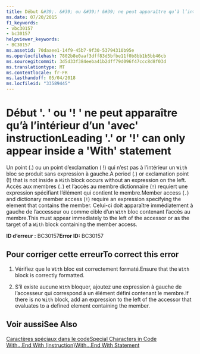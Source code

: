 ```yaml
---
title: Début &#39;. &#39; ou &#39;! &#39; ne peut apparaître qu’à l’intérieur d’un &#39;avec&#39; instruction
ms.date: 07/20/2015
f1_keywords:
- vbc30157
- bc30157
helpviewer_keywords:
- BC30157
ms.assetid: 70daaee1-14f9-45b7-9f30-53794310b95e
ms.openlocfilehash: 7802b8e0aaf3dff83d5bfbe11f0b8bb1b5bb46cb
ms.sourcegitcommit: 3d5d33f384eeba41b2dff79d096f47ccc8d8f03d
ms.translationtype: MT
ms.contentlocale: fr-FR
ms.lasthandoff: 05/04/2018
ms.locfileid: "33589445"
---
```

# <a name="leading-3939-or-3939-can-only-appear-inside-a-39with39-statement"></a><span data-ttu-id="f2ec2-102">Début &#39;. &#39; ou &#39;! &#39; ne peut apparaître qu’à l’intérieur d’un &#39;avec&#39; instruction</span><span class="sxs-lookup"><span data-stu-id="f2ec2-102">Leading &#39;.&#39; or &#39;!&#39; can only appear inside a &#39;With&#39; statement</span></span>
<span data-ttu-id="f2ec2-103">Un point (.) ou un point d’exclamation ( !) qui n’est pas à l’intérieur un `With` bloc se produit sans expression à gauche.</span><span class="sxs-lookup"><span data-stu-id="f2ec2-103">A period (.) or exclamation point (!) that is not inside a `With` block occurs without an expression on the left.</span></span> <span data-ttu-id="f2ec2-104">Accès aux membres (`.`) et l’accès au membre dictionnaire (`!`) requiert une expression spécifiant l’élément qui contient le membre.</span><span class="sxs-lookup"><span data-stu-id="f2ec2-104">Member access (`.`) and dictionary member access (`!`) require an expression specifying the element that contains the member.</span></span> <span data-ttu-id="f2ec2-105">Celui-ci doit apparaître immédiatement à gauche de l’accesseur ou comme cible d’un `With` bloc contenant l’accès au membre.</span><span class="sxs-lookup"><span data-stu-id="f2ec2-105">This must appear immediately to the left of the accessor or as the target of a `With` block containing the member access.</span></span>  
  
 <span data-ttu-id="f2ec2-106">**ID d’erreur :** BC30157</span><span class="sxs-lookup"><span data-stu-id="f2ec2-106">**Error ID:** BC30157</span></span>  
  
## <a name="to-correct-this-error"></a><span data-ttu-id="f2ec2-107">Pour corriger cette erreur</span><span class="sxs-lookup"><span data-stu-id="f2ec2-107">To correct this error</span></span>  
  
1.  <span data-ttu-id="f2ec2-108">Vérifiez que le `With` bloc est correctement formaté.</span><span class="sxs-lookup"><span data-stu-id="f2ec2-108">Ensure that the `With` block is correctly formatted.</span></span>  
  
2.  <span data-ttu-id="f2ec2-109">S’il existe aucune `With` bloquer, ajoutez une expression à gauche de l’accesseur qui correspond à un élément défini contenant le membre.</span><span class="sxs-lookup"><span data-stu-id="f2ec2-109">If there is no `With` block, add an expression to the left of the accessor that evaluates to a defined element containing the member.</span></span>  
  
## <a name="see-also"></a><span data-ttu-id="f2ec2-110">Voir aussi</span><span class="sxs-lookup"><span data-stu-id="f2ec2-110">See Also</span></span>  
 [<span data-ttu-id="f2ec2-111">Caractères spéciaux dans le code</span><span class="sxs-lookup"><span data-stu-id="f2ec2-111">Special Characters in Code</span></span>](../../../visual-basic/programming-guide/program-structure/special-characters-in-code.md)  
 [<span data-ttu-id="f2ec2-112">With...End With (instruction)</span><span class="sxs-lookup"><span data-stu-id="f2ec2-112">With...End With Statement</span></span>](../../../visual-basic/language-reference/statements/with-end-with-statement.md)
